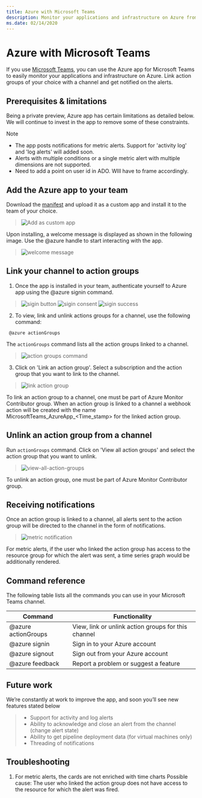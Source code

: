 ```yaml
---
title: Azure with Microsoft Teams
description: Monitor your applications and infrastructure on Azure from Microsoft Teams
ms.date: 02/14/2020
---
```


# Azure with Microsoft Teams
If you use [Microsoft Teams](https://products.office.com/microsoft-teams/group-chat-software), you can use the Azure app for Microsoft Teams to easily monitor your applications and infrastructure on Azure. Link action groups of your choice with a channel and get notified on the alerts.


## Prerequisites & limitations
Being a private preview, Azure app has certain limitations as detailed below. We will continue to invest in the app to remove some of these constraints.

> [!NOTE]
> * The app posts notifications for metric alerts. Support for 'activity log' and 'log alerts' will added soon.
> * Alerts with multiple conditions or a single metric alert with multiple dimensions are not supported.
> * Need to add a point on user id in ADO. WIll have to frame accordingly. 


## Add the Azure app to your team
Download the [manifest](https://google.com) and upload it as a custom app and install it to the team of your choice. 
> ![Add as custom app](./teams/add-as-custom-app.PNG)

Upon installing, a welcome message is displayed as shown in the following image. Use the @azure handle to start interacting with the app.
> ![welcome message](./teams/welcome-message.PNG)


## Link your channel to action groups 

1. Once the app is installed in your team, authenticate yourself to Azure app using the @azure signin command.

> ![sigin button](./teams/signin-button.PNG)
> ![sigin consent](./teams/signin-consent.PNG)
> ![sigin success](./teams/signin-success.PNG)

2. To view, link and unlink actions groups for a channel, use the following command:

  ```
   @azure actionGroups
  ```
  The `actionGroups` command lists all the action groups linked to a channel. 

> ![action groups command](./teams/action-groups-command.PNG)

3. Click on 'Link an action group'. Select a subscription and the action group that you want to link to the channel.

> ![link action group](./teams/link-action-group.png)

  To link an action group to a channel, one must be part of Azure Monitor Contributor group. When an action group is linked to a channel a webhook action will be created with the name MicrosoftTeams_AzureApp_<Time_stamp> for the linked action group. 

## Unlink an action group from a channel
Run `actionGroups` command. Click on 'View all action groups' and select the action group that you want to unlink.

> ![view-all-action-groups](./teams/view-all-action-groups.PNG)

To unlink an action group, one must be part of Azure Monitor Contributor group. 

## Receiving notifications
Once an action group is linked to a channel, all alerts sent to the action group will be directed to the channel in the form of notifications.

> ![metric notification](./teams/metric-notification.PNG)

For metric alerts, if the user who linked the action group has access to the resource group for which the alert was sent, a time series graph would be additionally rendered.

## Command reference

The following table lists all the commands you can use in your Microsoft Teams channel.

|Command	| Functionality |
| -------------------- |----------------|
| @azure actionGroups	| View,  link or unlink action groups for this channel |
| @azure signin	| Sign in to your Azure account |
| @azure signout	| Sign out from your Azure account |
| @azure feedback	| Report a problem or suggest a feature |


## Future work
We’re constantly at work to improve the app, and soon you’ll see new features stated below

> * Support for activity and log alerts
> * Ability to acknowledge and close an alert from the channel (change alert state)
> * Ability to get pipeline deployment data (for virtual machines only)
> * Threading of notifications

## Troubleshooting

1) For metric alerts, the cards are not enriched with time charts
Possible cause: The user who linked the action group does not have access to the resource for which the alert was fired.




